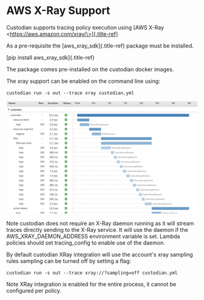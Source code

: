 AWS X-Ray Support
=================

Custodian supports tracing policy execution using [AWS X-Ray
\<https://aws.amazon.com/xray/\>]{.title-ref}

As a pre-requisite the [aws\_xray\_sdk]{.title-ref} package must be
installed.

[pip install aws\_xray\_sdk]{.title-ref}

The package comes pre-installed on the custodian docker images.

The xray support can be enabled on the command line using:

    custodian run -s out --trace xray custodian.yml

![image](c7n-aws-xray.png)

Note custodian does not require an X-Ray daemon running as it will
stream traces directly sending to the X-Ray service. It will use the
daemon if the AWS\_XRAY\_DAEMON\_ADDRESS environment variable is set.
Lambda policies should set tracing\_config to enable use of the daemon.

By default custodian XRay integration will use the account\'s xray
sampling rules sampling can be turned off by setting a flag:

    custodian run -s out --trace xray://?sampling=off custodian.yml

Note XRay integration is enabled for the entire process, it cannot be
configured per policy.
